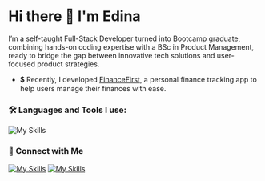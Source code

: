 # Hi there 👋 I'm Edina

I’m a self-taught Full-Stack Developer turned into Bootcamp graduate, combining hands-on coding expertise with a BSc in Product Management, ready to bridge the gap between innovative tech solutions and user-focused product strategies.

 - 💲 Recently, I developed [FinanceFirst](https://financefirst.app), a personal finance tracking app to help users manage their finances with ease.

### 🛠️ Languages and Tools I use:

![My Skills](https://skillicons.dev/icons?i=js,typescript,html,css,sass,react,nodejs,express,php,symfony,mysql,docker,aws,postgres,prisma,jest,github,figma&perline=9)

### 🤝 Connect with Me 
[![My Skills](https://skillicons.dev/icons?i=linkedin)](https://www.linkedin.com/in/edina-hollo) [![My Skills](https://skillicons.dev/icons?i=gmail&theme=light)](mailto:edina.hollo8@gmail.com) 
